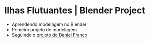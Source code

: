 # Ilhas Flutuantes | Blender Project

- Aprendendo modelagem no Blender
- Primeiro projeto de modelagem
- Seguindo o [projeto do Daniel Franco](https://www.youtube.com/watch?v=EVUlCHVySgc&list=PLrYLf1JihKtb5pbeR6fX1bMoREsjJn0Q_)
